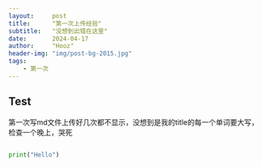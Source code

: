 ```yaml
---
layout:     post
title:      "第一次上传经验"
subtitle:   "没想到出错在这里"
date:       2024-04-17
author:     "Hooz"
header-img: "img/post-bg-2015.jpg"
tags:
    - 第一次
---
```


## Test

第一次写md文件上传好几次都不显示，没想到是我的title的每一个单词要大写，检查一个晚上，哭死

```python

print("Hello")
```
